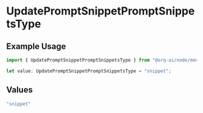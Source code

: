# UpdatePromptSnippetPromptSnippetsType

## Example Usage

```typescript
import { UpdatePromptSnippetPromptSnippetsType } from "@orq-ai/node/models/operations";

let value: UpdatePromptSnippetPromptSnippetsType = "snippet";
```

## Values

```typescript
"snippet"
```